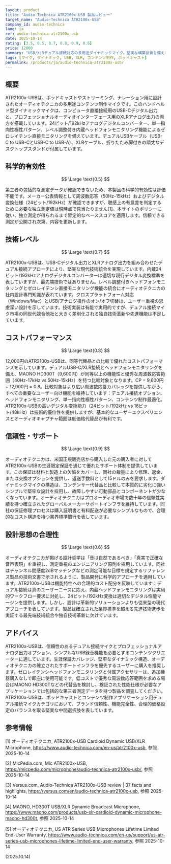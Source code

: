 ```yaml
---
layout: product
title: "Audio-Technica ATR2100x-USB 製品レビュー"
target_name: "Audio-Technica ATR2100x-USB"
company_id: audio-technica
lang: ja
ref: audio-technica-atr2100x-usb
date: 2025-10-14
rating: [3.5, 0.5, 0.7, 0.8, 0.9, 0.6]
price: 12000
summary: "USB/XLRデュアル接続対応の多用途ダイナミックマイク。堅実な構築品質を備えるが、科学的評価に必要な包括的な性能測定データが不足。"
tags: [マイク, ダイナミック, USB, XLR, コンテンツ制作, ポッドキャスト]
permalink: /products/ja/audio-technica-atr2100x-usb/
---
```


## 概要

ATR2100x-USBは、ポッドキャストやストリーミング、ナレーション用に設計されたオーディオテクニカの多用途コンテンツ制作マイクです。このハンドヘルド型ダイナミックマイクは、コンピュータ直接接続用のUSB-Cデジタル出力と、プロフェッショナルオーディオインターフェース用のXLRアナログ出力の両方を搭載しています。24ビット/192kHzアナログデジタルコンバーター、単一指向性極性パターン、レベル調整付き内蔵ヘッドフォンモニタリング機能によるゼロレイテンシ直接モニタリングを備えています。デュアルUSBケーブル（USB-C to USB-CとUSB-C to USB-A）、XLRケーブル、折りたたみ脚付きの頑丈なデスクトップスタンドが付属しています。

## 科学的有効性

$$ \Large \text{0.5} $$

第三者の包括的な測定データが確認できないため、本製品の科学的有効性は評価不能です。メーカー公表情報として周波数応答（50Hz-15kHz）およびデジタル変換仕様（24ビット/192kHz）が確認できますが、聴感上の有意差を判定するために必要な独立測定値は現時点で見当たりません[1]。本サイトのポリシーに従い、独立測定が得られるまで暫定的なベーススコアを適用します。信頼できる測定が公開され次第、内容を更新します。

## 技術レベル

$$ \Large \text{0.7} $$

ATR2100x-USBは、USB-Cデジタル出力とXLRアナログ出力を組み合わせたデュアル接続アプローチにより、堅実な現代技術統合を実現しています。内蔵24ビット/192kHzアナログデジタルコンバーターは適切な現行デジタル変換標準を表していますが、最先端技術ではありません。レベル調整付きヘッドフォンモニタリングとゼロレイテンシ直接モニタリング機能の統合にオーディオテクニカの社内設計専門知識が表れています。クロスプラットフォーム対応（Windows/Mac）とUSB/アナログ操作のオン/オフ切替は、ユーザー重視の思慮深い設計を示しています。技術実装は有能で実用的ですが、デュアル接続マイク市場の同世代競合他社と大きく差別化される独自技術革新や先進機能は不足しています。

## コストパフォーマンス

$$ \Large \text{0.8} $$

12,000円のATR2100x-USBは、同等代替品との比較で優れたコストパフォーマンスを示しています。デュアルUSB-C/XLR接続とヘッドフォンモニタリングを備え、MAONO HD300T（9,600円）が同等以上の機能性と優秀な周波数応答範囲（40Hz-17kHz vs 50Hz-15kHz）を持つ比較対象となります。CP = 9,600円 ÷ 12,000円 = 0.8。比較対象はより広い周波数応答カバレッジを提供しながら、すべての重要なユーザー向け機能を維持しています：デュアル接続オプション、ヘッドフォンモニタリング、単一指向性極性パターン、コンテンツ制作最適化。ATR2100x-USBの高いデジタル変換能力（24ビット/192kHz vs 16ビット/48kHz）は技術的優位性を提供しますが、基本的なユーザーエクスペリエンスとオーディオキャプチャ範囲は低価格代替品が有利です。

## 信頼性・サポート

$$ \Large \text{0.9} $$

オーディオテクニカは、米国正規販売店から購入した元の購入者に対してATR2100x-USBの生涯限定保証を通じて優れたサポート体制を提供しています。この保証は材料と製造上の欠陥をカバーし、同社の裁量により修理、返金、または交換オプションを提供し、返送手数料として15ドルのみを要求します。ダイナミックマイクの構造は、コンデンサー代替品と比較して本質的に劣化に強いシンプルで堅牢な設計を採用し、故障しやすい可動部品とコンポーネントが少なくなっています。オーディオテクニカはプロオーディオ市場で数十年の信頼性実績を持つ確立されたグローバルメーカーサポートインフラを維持しています。同社の保証修理プロセスは購入証明書と有料配送が必要なシンプルなもので、合理的なコスト構造を持つ業界標準慣行を表しています。

## 設計思想の合理性

$$ \Large \text{0.6} $$

オーディオテクニカが掲げる設計哲学は「音は自然であるべき」「真実で正確な音声表現」を重視し、測定重視のエンジニアリング原則を採用しています。同社はチャンネル間感度2dBマッチングなどの測定可能な目標を規定するリファレンス製品の技術文書で示されるように、製品開発に科学的アプローチを適用しています。ATR2100x-USBは機能特性への合理的コスト配分を反映しています：デュアル接続は真のユーザーニーズに応え、内蔵ヘッドフォンモニタリングは実用的ワークフロー要求に対処し、24ビット/192kHz変換は適切なデジタル性能マージンを提供します。しかし、設計は革新的ソリューションよりも従来型の現代アプローチを表しています。製品は確立された業界標準を超える先進技術進歩を実証する最先端技術統合や独自技術革新に欠けています。

## アドバイス

ATR2100x-USBは、信頼性のあるデュアル接続マイクとプロフェッショナルアナログ出力オプション、シンプルなUSB録音機能を必要とするコンテンツクリエーターに適しています。生涯保証カバレッジ、堅牢なダイナミック構造、オーディオテクニカの確立されたサポートインフラを優先するユーザーに購入を推奨します。ゼロレイテンシヘッドフォンモニタリングと付属アクセサリーは、追加機器購入なしで即座に使用可能です。低コストで優秀な周波数応答範囲を求める場合はMAONO HD300Tなどの代替品を検討し、検証された性能仕様が必要なアプリケーションでは包括的な第三者測定データを持つ製品を調査してください。ATR2100x-USBは、ポッドキャストとコンテンツ制作アプリケーション用デュアル接続マイクカテゴリにおいて、ブランド信頼性、機能完全性、合理的価格設定のバランスを取る堅実な中間選択肢を表しています。

## 参考情報

[1] オーディオテクニカ, ATR2100x-USB Cardioid Dynamic USB/XLR Microphone, https://www.audio-technica.com/en-us/atr2100x-usb, 参照 2025-10-14

[2] MicPedia.com, Mic ATR2100x-USB, https://micpedia.com/microphone/audio-technica-atr2100x-usb/, 参照 2025-10-14

[3] Versus.com, Audio-Technica ATR2100x-USB review | 37 facts and highlights, https://versus.com/en/audio-technica-atr2100x-usb, 参照 2025-10-14

[4] MAONO, HD300T USB/XLR Dynamic Broadcast Microphone, https://www.maono.com/products/usb-xlr-cardioid-dynamic-microphone-maono-hd300t, 参照 2025-10-14

[5] オーディオテクニカ, US ATR Series USB Microphones Lifetime Limited End-User Warranty, https://www.audio-technica.com/en-us/support/us-atr-series-usb-microphones-lifetime-limited-end-user-warranty, 参照 2025-10-14

(2025.10.14)